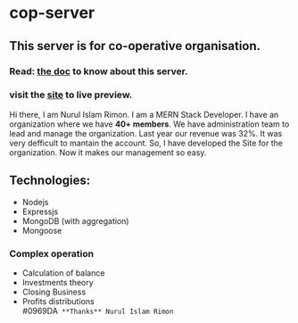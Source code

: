 # cop-server

## This server is for co-operative organisation.

### Read: [the doc](https://docs.google.com/document/d/1ys2TfHhnZZNF_n8kAk1zAmxzE5wUn3Iam4hgAH1RJjk/edit?usp=sharing) to know about this server.

### visit the [site](https://cop-server-nirimonpc-gmailcom.vercel.app/) to live preview.

Hi there,
I am Nurul Islam Rimon. I am a MERN Stack Developer. I have an organization where we have **40+ members**.
We have administration team to lead and manage the organization. Last year our revenue was 32%. It was very defficult to mantain the account. So, I have developed the Site for the organization. Now it makes our management so easy.

## Technologies:

- Nodejs
- Expressjs
- MongoDB (with aggregation)
- Mongoose

### Complex operation

- Calculation of balance
- Investments theory
- Closing Business
- Profits distributions
  `                                                       
                                                  `#0969DA` **Thanks**
                                                Nurul Islam Rimon`
